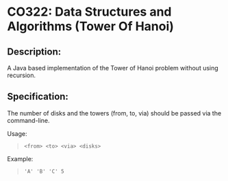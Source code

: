 # CO322: Data Structures and Algorithms (Tower Of Hanoi)

## Description: 
A Java based implementation of the Tower of Hanoi problem without using recursion.


## Specification:
The number of disks and the towers (from, to, via) should be passed via the command-line.

Usage:
>     <from> <to> <via> <disks>

Example:
>     'A' 'B' 'C' 5
